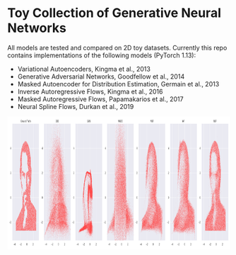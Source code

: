 # Toy Collection of Generative Neural Networks

All models are tested and compared on 2D toy datasets. Currently this repo contains
implementations of the following models (PyTorch 1.13):
- Variational Autoencoders, Kingma et al., 2013
- Generative Adversarial Networks, Goodfellow et al., 2014
- Masked Autoencoder for Distribution Estimation, Germain et al., 2013
- Inverse Autoregressive Flows, Kingma et al., 2016
- Masked Autoregressive Flows, Papamakarios et al., 2017
- Neural Spline Flows, Durkan et al., 2019

<img src="distributions_face.png" height="300">

